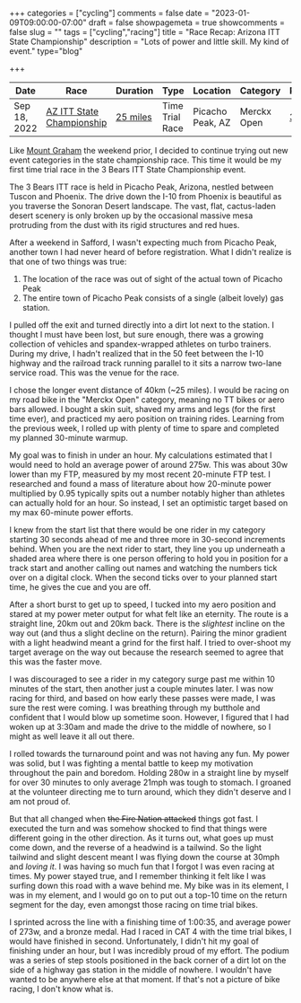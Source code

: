 +++
categories = ["cycling"]
comments = false
date = "2023-01-09T09:00:00-07:00"
draft = false
showpagemeta = true
showcomments = false
slug = ""
tags = ["cycling","racing"]
title = "Race Recap: Arizona ITT State Championship"
description = "Lots of power and little skill. My kind of event."
type="blog"

+++


| Date         | Race                                                                                                       | Duration                                                   | Type            | Location         | Category    | Result                                                                                   |
| ------------ | ---------------------------------------------------------------------------------------------------------- | ---------------------------------------------------------- | --------------- | ---------------- | ----------- | ---------------------------------------------------------------------------------------- |
| Sep 18, 2022 | [AZ ITT State Championship](https://www.bikereg.com/56543)                               | [25 miles](https://www.strava.com/activities/7829093849)   | Time Trial Race | Picacho Peak, AZ | Merckx Open | [3 / 5](https://legacy.usacycling.org/results/index.php?permit=2022-8582)                |

Like [Mount Graham](/blog/recap-mt-graham-hc/) the weekend prior, I decided to continue trying out new event categories in the state championship race. This time it would be my first time trial race in the 3 Bears ITT State Championship event.

The 3 Bears ITT race is held in Picacho Peak, Arizona, nestled between Tuscon and Phoenix. The drive down the I-10 from Phoenix is beautiful as you traverse the Sonoran Desert landscape. The vast, flat, cactus-laden desert scenery is only broken up by the occasional massive mesa protruding from the dust with its rigid structures and red hues.

After a weekend in Safford, I wasn't expecting much from Picacho Peak, another town I had never heard of before registration. What I didn't realize is that one of two things was true:

1. The location of the race was out of sight of the actual town of Picacho Peak
2. The entire town of Picacho Peak consists of a single (albeit lovely) gas station.

I pulled off the exit and turned directly into a dirt lot next to the station. I thought I must have been lost, but sure enough, there was a growing collection of vehicles and spandex-wrapped athletes on turbo trainers. During my drive, I hadn't realized that in the 50 feet between the I-10 highway and the railroad track running parallel to it sits a narrow two-lane service road. This was the venue for the race.
 
I chose the longer event distance of 40km (~25 miles). I would be racing on my road bike in the "Merckx Open" category, meaning no TT bikes or aero bars allowed. I bought a skin suit, shaved my arms and legs (for the first time ever), and practiced my aero position on training rides. Learning from the previous week, I rolled up with plenty of time to spare and completed my planned 30-minute warmup.

My goal was to finish in under an hour. My calculations estimated that I would need to hold an average power of around 275w. This was about 30w lower than my FTP, measured by my most recent 20-minute FTP test. I researched and found a mass of literature about how 20-minute power multiplied by 0.95 typically spits out a number notably higher than athletes can actually hold for an hour. So instead, I set an optimistic target based on my max 60-minute power efforts.

I knew from the start list that there would be one rider in my category starting 30 seconds ahead of me and three more in 30-second increments behind. When you are the next rider to start, they line you up underneath a shaded area where there is one person offering to hold you in position for a track start and another calling out names and watching the numbers tick over on a digital clock. When the second ticks over to your planned start time, he gives the cue and you are off.

After a short burst to get up to speed, I tucked into my aero position and stared at my power meter output for what felt like an eternity. The route is a straight line, 20km out and 20km back. There is the _slightest_ incline on the way out (and thus a slight decline on the return). Pairing the minor gradient with a light headwind meant a grind for the first half. I tried to over-shoot my target average on the way out because the research seemed to agree that this was the faster move.

I was discouraged to see a rider in my category surge past me within 10 minutes of the start, then another just a couple minutes later. I was now racing for third, and based on how early these passes were made, I was sure the rest were coming. I was breathing through my butthole and confident that I would blow up sometime soon. However, I figured that I had woken up at 3:30am and made the drive to the middle of nowhere, so I might as well leave it all out there.

I rolled towards the turnaround point and was not having any fun. My power was solid, but I was fighting a mental battle to keep my motivation throughout the pain and boredom. Holding 280w in a straight line by myself for over 30 minutes to only average 21mph was tough to stomach. I groaned at the volunteer directing me to turn around, which they didn't deserve and I am not proud of.

But that all changed when ~~the Fire Nation attacked~~ things got fast. I executed the turn and was somehow shocked to find that things were different going in the other direction. As it turns out, what goes up must come down, and the reverse of a headwind is a tailwind. So the light tailwind and slight descent meant I was flying down the course at 30mph and _loving it_. I was having so much fun that I forgot I was even racing at times. My power stayed true, and I remember thinking it felt like I was surfing down this road with a wave behind me. My bike was in its element, I was in my element, and I would go on to put out a top-10 time on the return segment for the day, even amongst those racing on time trial bikes.

I sprinted across the line with a finishing time of 1:00:35, and average power of 273w, and a bronze medal. Had I raced in CAT 4 with the time trial bikes, I would have finished in second. Unfortunately, I didn't hit my goal of finishing under an hour, but I was incredibly proud of my effort. The podium was a series of step stools positioned in the back corner of a dirt lot on the side of a highway gas station in the middle of nowhere. I wouldn't have wanted to be anywhere else at that moment. If that's not a picture of bike racing, I don't know what is.